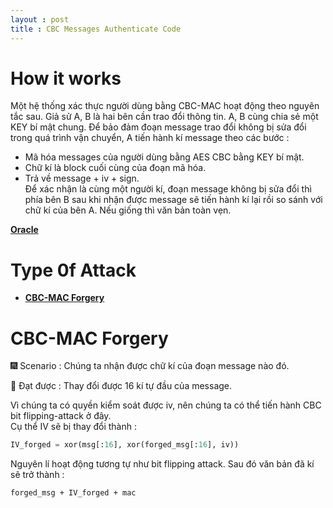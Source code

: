 ```yaml
---
layout : post 
title : CBC Messages Authenticate Code 
--- 
```


# How it works  

Một hệ thống xác thực người dùng bằng CBC-MAC hoạt động theo nguyên tắc sau.
Giả sử A, B là hai bên cần trao đổi thông tin. A, B cùng chia sẻ một KEY bí mật chung. Để bảo đảm đoạn message trao đổi không bị sửa đổi trong quá trình vận chuyển, A tiến hành kí message theo các bước :  
 - Mã hóa messages của người dùng bằng AES CBC bằng KEY bí mật.  
 - Chữ kí là block cuối cùng của đoạn mã hóa.  
 - Trả về message + iv + sign.   
Để xác nhận là cùng một người kí, đoạn message không bị sửa đổi thì phía bên B sau khi nhận được message sẽ tiến hành kí lại rồi so sánh với chữ kí của bên A. Nếu giống thì văn bản toàn vẹn.   

[**Oracle**](https://github.com/hacmao/hacmao.github.io/blob/master/Crypto/CBC-MAC/CBC_mac_forgery/oracle.py)   

# Type 0f Attack  
 - [**CBC-MAC Forgery**](#type1)  

<a name="type1"></a>  
# CBC-MAC Forgery  
🎆 Scenario : Chúng ta nhận được chữ kí của đoạn message nào đó.  

🎁 Đạt được : Thay đổi được 16 kí tự đầu của message.   

Vì chúng ta có quyền kiểm soát được iv, nên chúng ta có thể tiến hành CBC bit flipping-attack ở đây.   
Cụ thể IV sẽ bị thay đổi thành :   

```python
IV_forged = xor(msg[:16], xor(forged_msg[:16], iv))   
```  

Nguyên lí hoạt động tương tự như bit flipping attack. Sau đó văn bản đã kí sẽ trở thành :   

```
forged_msg + IV_forged + mac 
```  


